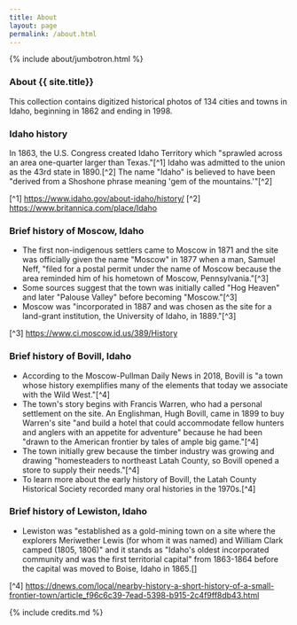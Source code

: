 ```yaml
---
title: About
layout: page
permalink: /about.html
---
```

{% include about/jumbotron.html %} 

### About {{ site.title}}

This collection contains digitized historical photos of 134 cities and towns in Idaho, beginning in 1862 and ending in 1998. 

### Idaho history

In 1863, the U.S. Congress created Idaho Territory which "sprawled across an area one-quarter larger than Texas."[^1] Idaho was admitted to the union as the 43rd state in 1890.[^2] The name "Idaho" is believed to have been "derived from a Shoshone phrase meaning 'gem of the mountains.'"[^2]

[^1] https://www.idaho.gov/about-idaho/history/
[^2] https://www.britannica.com/place/Idaho

### Brief history of Moscow, Idaho

- The first non-indigenous settlers came to Moscow in 1871 and the site was officially given the name "Moscow" in 1877 when a man, Samuel Neff, "filed for a postal permit under the name of Moscow because the area reminded him of his hometown of Moscow, Pennsylvania."[^3]
- Some sources suggest that the town was initially called "Hog Heaven" and later "Palouse Valley" before becoming "Moscow."[^3]
- Moscow was "incorporated in 1887 and was chosen as the site for a land-grant institution, the University of Idaho, in 1889."[^3]

[^3] https://www.ci.moscow.id.us/389/History

### Brief history of Bovill, Idaho

- According to the Moscow-Pullman Daily News in 2018, Bovill is "a town whose history exemplifies many of the elements that today we associate with the Wild West."[^4]
- The town's story begins with Francis Warren, who had a personal settlement on the site. An Englishman, Hugh Bovill, came in 1899 to buy Warren's site "and build a hotel that could accommodate fellow hunters and anglers with an appetite for adventure" because he had been "drawn to the American frontier by tales of ample big game."[^4]
- The town initially grew because the timber industry was growing and drawing "homesteaders to northeast Latah County, so Bovill opened a store to supply their needs."[^4]
- To learn more about the early history of Bovill, the Latah County Historical Society recorded many oral histories in the 1970s.[^4]

### Brief history of Lewiston, Idaho

- Lewiston was "established as a gold-mining town on a site where the explorers Meriwether Lewis (for whom it was named) and William Clark camped (1805, 1806)" and it stands as "Idaho's oldest incorporated community and was the first territorial capital" from 1863-1864 before the capital was moved to Boise, Idaho in 1865.[]

[^4] https://dnews.com/local/nearby-history-a-short-history-of-a-small-frontier-town/article_f96c6c39-7ead-5398-b915-2c4f9ff8db43.html

{% include credits.md %}
